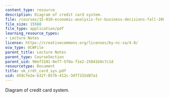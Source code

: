 ```yaml
---
content_type: resource
description: Diagram of credit card system.
file: /courses/15-010-economic-analysis-for-business-decisions-fall-2004/459cfe2eb32f857b412c3df7315d87a1_uk_crdt_card_sys.pdf
file_size: 15568
file_type: application/pdf
learning_resource_types:
- Lecture Notes
license: https://creativecommons.org/licenses/by-nc-sa/4.0/
ocw_type: OCWFile
parent_title: Lecture Notes
parent_type: CourseSection
parent_uid: 98ef3101-0ef7-5f0a-f1e2-25041b9c7c1d
resourcetype: Document
title: uk_crdt_card_sys.pdf
uid: 459cfe2e-b32f-857b-412c-3df7315d87a1
---
```

Diagram of credit card system.